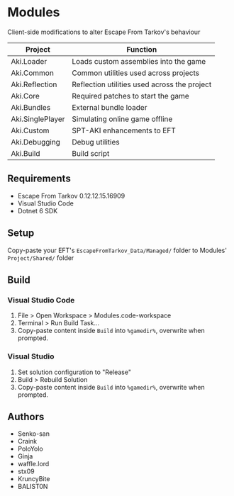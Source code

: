 # Modules

Client-side modifications to alter Escape From Tarkov's behaviour

**Project**        | **Function**
------------------ | --------------------------------------------
Aki.Loader         | Loads custom assemblies into the game
Aki.Common         | Common utilities used across projects
Aki.Reflection     | Reflection utilities used across the project
Aki.Core           | Required patches to start the game
Aki.Bundles        | External bundle loader
Aki.SinglePlayer   | Simulating online game offline
Aki.Custom         | SPT-AKI enhancements to EFT
Aki.Debugging      | Debug utilities
Aki.Build          | Build script

## Requirements

- Escape From Tarkov 0.12.12.15.16909
- Visual Studio Code
- Dotnet 6 SDK

## Setup

Copy-paste your EFT's `EscapeFromTarkov_Data/Managed/` folder to Modules' `Project/Shared/` folder

## Build

### Visual Studio Code

1. File > Open Workspace > Modules.code-workspace
2. Terminal > Run Build Task...
3. Copy-paste content inside `Build` into `%gamedir%`, overwrite when prompted.

### Visual Studio

1. Set solution configuration to "Release"
2. Build > Rebuild Solution
3. Copy-paste content inside `Build` into `%gamedir%`, overwrite when prompted.

## Authors

- Senko-san
- Craink
- PoloYolo
- Ginja
- waffle.lord
- stx09
- KruncyBite
- BALIST0N
